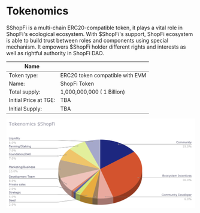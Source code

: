 # Tokenomics

$ShopFi is a multi-chain ERC20-compatible token, it plays a vital role in ShopFi's ecological ecosystem. With $ShopFi's support, ShopFi ecosystem is able to build trust between roles and components using special mechanism. It empowers $ShopFi holder different rights and interests as well as rightful authority in ShopFi DAO.

| Name                  |                                 |
| --------------------- | ------------------------------- |
| Token type:           | ERC20 token compatible with EVM |
| Name:                 | ShopFi Token                    |
| Total supply:         | 1,000,000,000 ( 1 Billion)      |
| Initial Price at TGE: | TBA                             |
| Initial Supply:       | TBA                             |

![](<../../.gitbook/assets/image (7) (1).png>)

